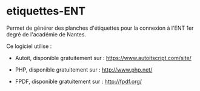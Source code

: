 # etiquettes-ENT

Permet de générer des planches d'étiquettes pour la connexion à l'ENT 1er degré de l'académie de Nantes.

Ce logiciel utilise :
- Autoit, disponible gratuitement sur :
https://www.autoitscript.com/site/

- PHP, disponible gratuitement sur :
http://www.php.net/

- FPDF, disponible gratuitement sur :
http://fpdf.org/
